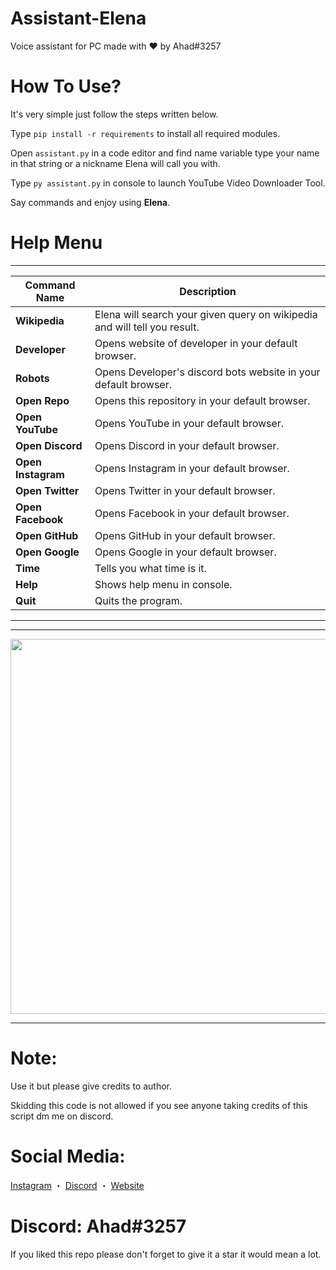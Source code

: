 # Assistant-Elena
Voice assistant for PC made with ♥️ by Ahad#3257

# How To Use?
It's very simple just follow the steps written below.

Type `pip install -r requirements` to install all required modules.

Open `assistant.py` in a code editor and find name variable type your name in that string or a nickname Elena will call you with.

Type `py assistant.py` in console to launch YouTube Video Downloader Tool.

Say commands and enjoy using **Elena**.

# Help Menu

***

| Command Name          | Description                                                                                    |
|-----------------------|------------------------------------------------------------------------------------------------|
| **Wikipedia**         | Elena will search your given query on wikipedia and will tell you result.                      |
| **Developer**         | Opens website of developer in your default browser.                                            |
| **Robots**            | Opens Developer's discord bots website in your default browser.                                |
| **Open Repo**         | Opens this repository in your default browser.                                                 |
| **Open YouTube**      | Opens YouTube in your default browser.                                                         |
| **Open Discord**      | Opens Discord in your default browser.                                                         |
| **Open Instagram**    | Opens Instagram in your default browser.                                                       |
| **Open Twitter**      | Opens Twitter in your default browser.                                                         |
| **Open Facebook**     | Opens Facebook in your default browser.                                                        |
| **Open GitHub**       | Opens GitHub in your default browser.                                                          |                                             
| **Open Google**       | Opens Google in your default browser.                                                          |
| **Time**              | Tells you what time is it.                                                                     |
| **Help**              | Shows help menu in console.                                                                    |
| **Quit**              | Quits the program.                                                                             |

***


***

<p align="center"><img width="600px" src="https://media.discordapp.net/attachments/1018202617576443974/1022459814930022410/unknown.png"/></p>

***
# Note:
Use it but please give credits to author.

Skidding this code is not allowed if you see anyone taking credits of this script dm me on discord.

# Social Media:
[Instagram](https://www.instagram.com/ahadnoor._) ・
[Discord](https://discord.gg/Ncsc5pRNgf) ・
[Website](https://www.itscruel.cf/) 

# Discord: Ahad#3257
If you liked this repo please don't forget to give it a star it would mean a lot.
